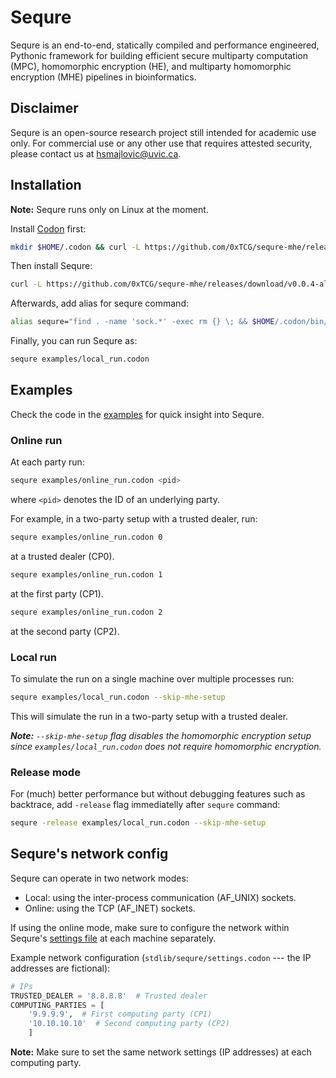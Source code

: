 # Sequre

Sequre is an end-to-end, statically compiled and performance engineered, Pythonic framework for building efficient secure multiparty computation (MPC), homomorphic encryption (HE), and multiparty homomorphic encryption (MHE) pipelines in bioinformatics.

## Disclaimer

Sequre is an open-source research project still intended for academic use only. For commercial use or any other use that requires attested security, please contact us at hsmajlovic@uvic.ca. 

## Installation

**Note:** Sequre runs only on Linux at the moment.

Install [Codon](https://github.com/exaloop/codon) first:
```bash
mkdir $HOME/.codon && curl -L https://github.com/0xTCG/sequre-mhe/releases/download/v0.0.2-alpha/codon-$(uname -s | awk '{print tolower($0)}')-$(uname -m).tar.gz | tar zxvf - -C $HOME/.codon --strip-components=1
```

Then install Sequre:
```bash
curl -L https://github.com/0xTCG/sequre-mhe/releases/download/v0.0.4-alpha/sequre-$(uname -s | awk '{print tolower($0)}')-$(uname -m).tar.gz | tar zxvf - -C $HOME/.codon/lib/codon/plugins
```

Afterwards, add alias for sequre command:
```bash
alias sequre="find . -name 'sock.*' -exec rm {} \; && $HOME/.codon/bin/codon run -plugin sequre -plugin seq"
```

Finally, you can run Sequre as:
```bash
sequre examples/local_run.codon
```

## Examples

Check the code in the [examples](examples/) for quick insight into Sequre.

### Online run

At each party run:
```bash
sequre examples/online_run.codon <pid>
```
where `<pid>` denotes the ID of an underlying party.

For example, in a two-party setup with a trusted dealer, run:
```bash
sequre examples/online_run.codon 0
```
at a trusted dealer (CP0).

```bash
sequre examples/online_run.codon 1
```
at the first party (CP1).

```bash
sequre examples/online_run.codon 2
```
at the second party (CP2).

### Local run

To simulate the run on a single machine over multiple processes run:

```bash
sequre examples/local_run.codon --skip-mhe-setup
```

This will simulate the run in a two-party setup with a trusted dealer.

_**Note:** `--skip-mhe-setup` flag disables the homomorphic encryption setup since `examples/local_run.codon` does not require homomorphic encryption._

### Release mode

For (much) better performance but without debugging features such as backtrace, add `-release` flag immediatelly after `sequre` command:

```bash
sequre -release examples/local_run.codon --skip-mhe-setup
```

## Sequre's network config

Sequre can operate in two network modes:
- Local: using the inter-process communication (AF_UNIX) sockets.
- Online: using the TCP (AF_INET) sockets.

If using the online mode, make sure to configure the network within Sequre's [settings file](stdlib/sequre/settings.codon) at each machine separately.

Example network configuration (`stdlib/sequre/settings.codon` --- the IP addresses are fictional):
```python
# IPs
TRUSTED_DEALER = '8.8.8.8'  # Trusted dealer
COMPUTING_PARTIES = [
    '9.9.9.9',  # First computing party (CP1)
    '10.10.10.10'  # Second computing party (CP2)
    ]
```

**Note:** Make sure to set the same network settings (IP addresses) at each computing party.
